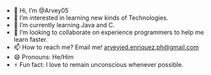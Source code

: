 - 👋 Hi, I’m @Arvey05
- 👀 I’m interested in learning new kinds of Technologies.
- 🌱 I’m currently learning Java and C.
- 💞️ I’m looking to collaborate on experience programmers to help me learn faster.
- 📫 How to reach me? Email me! arveyjed.enriquez.ph@gmail.com
- 😄 Pronouns: He/Him
- ⚡ Fun fact: I love to remain unconscious whenever possible.

<!---
Arvey05/Arvey05 is a ✨ special ✨ repository because its `README.md` (this file) appears on your GitHub profile.
You can click the Preview link to take a look at your changes.
--->
